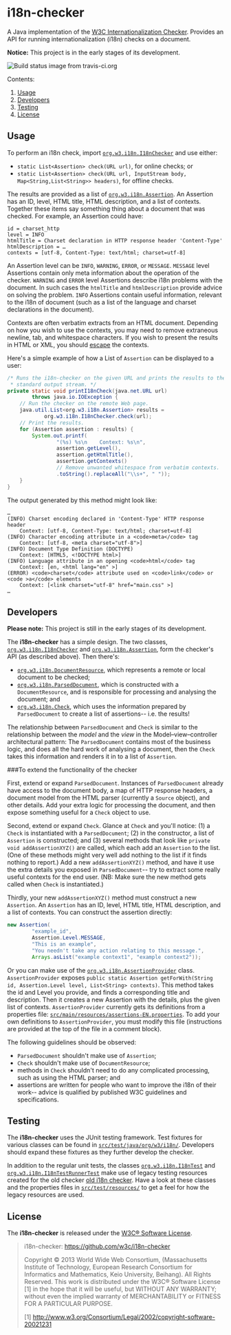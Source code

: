 i18n-checker
============
A Java implementation of the [W3C Internationalization Checker](http://validator.w3.org/i18n-checker/). Provides an API for running internationalization (i18n) checks on a document.

**Notice:** This project is in the early stages of its development.

![Build status image from travis-ci.org](https://travis-ci.org/w3c/i18n-checker.png?branch=master)

Contents:

1. [Usage](#usage)
2. [Developers](#developers)
3. [Testing](#testing)
4. [License](#license)

Usage
-----
To perform an i18n check, import [`org.w3.i18n.I18nChecker`](http://github.com/w3c/i18n-checker/blob/master/src/main/java/org/w3/i18n/I18nChecker.java) and use either:
* `static List<Assertion> check(URL url)`, for online checks; or
* `static List<Assertion> check(URL url, InputStream body, Map<String,List<String>> headers)`, for offline checks.

The results are provided as a list of  [`org.w3.i18n.Assertion`](https://github.com/w3c/i18n-checker/blob/master/src/main/java/org/w3/i18n/Assertion.java). An Assertion has an ID, level, HTML title, HTML description, and a list of contexts. Together these items say something thing about a document that was checked. For example, an Assertion could have:
```
id = charset_http
level = INFO
htmlTitle = Charset declaration in HTTP response header 'Content-Type'
htmlDescription = …
contexts = [utf-8, Content-Type: text/html; charset=utf-8]
```

An Assertion level can be `INFO`, `WARNING`, `ERROR`, or `MESSAGE`. `MESSAGE` level Assertions contain only meta information about the operation of the checker. `WARNING` and `ERROR` level Assertions describe i18n problems with the document. In such cases the `htmlTitle` and `htmlDescription` provide advice on solving the problem. `INFO` Assertions contain useful information, relevant to the i18n of document (such as a list of the language and charset declarations in the document).

Contexts are often verbatim extracts from an HTML document. Depending on how you wish to use the contexts, you may need to remove extraneous newline, tab, and whitespace characters. If you wish to present the results in  HTML or XML, you should [escape](http://stackoverflow.com/questions/7381974/which-characters-need-to-be-escaped-on-html) the contexts.

Here's a simple example of how a List of `Assertion` can be displayed to a user:
```java
/* Runs the i18n-checker on the given URL and prints the results to the
 * standard output stream. */
private static void printI18nCheck(java.net.URL url)
        throws java.io.IOException {
    // Run the checker on the remote Web page.
    java.util.List<org.w3.i18n.Assertion> results =
            org.w3.i18n.I18nChecker.check(url);
    // Print the results.
    for (Assertion assertion : results) {
        System.out.printf(
                "(%s) %s\n    Context: %s\n",
                assertion.getLevel(),
                assertion.getHtmlTitle(),
                assertion.getContexts()
                // Remove unwanted whitespace from verbatim contexts.
                .toString().replaceAll("\\s+", " "));
    }
}
```

The output generated by this method might look like:
```
…
(INFO) Charset encoding declared in 'Content-Type' HTTP response header
    Context: [utf-8, Content-Type: text/html; charset=utf-8]
(INFO) Character encoding attribute in a <code>meta</code> tag
    Context: [utf-8, <meta charset="utf-8">]
(INFO) Document Type Definition (DOCTYPE)
    Context: [HTML5, <!DOCTYPE html>]
(INFO) Language attribute in an opening <code>html</code> tag
    Context: [en, <html lang="en" >]
(ERROR) <code>charset</code> attribute used on <code>link</code> or <code >a</code> elements
    Context: [<link charset="utf-8" href="main.css" >]
…
```

Developers
----------
**Please note:**  This project is still in the early stages of its development.

The **i18n-checker** has a simple design. The two classes,  [`org.w3.i18n.I18nChecker`](http://github.com/w3c/i18n-checker/blob/master/src/main/java/org/w3/i18n/I18nChecker.java) and [`org.w3.i18n.Assertion`](http://github.com/w3c/i18n-checker/blob/master/src/main/java/org/w3/i18n/Assertion.java), form the checker's API (as described above). Then there's:
* [`org.w3.i18n.DocumentResource`](http://github.com/w3c/i18n-checker/blob/master/src/main/java/org/w3/i18n/DocumentResource.java), which represents a remote or local document to be checked;
* [`org.w3.i18n.ParsedDocument`](http://github.com/w3c/i18n-checker/blob/master/src/main/java/org/w3/i18n/ParsedDocument.java), which is constructed with a `DocumentResource`, and is responsible for processing and analysing the document; and
* [`org.w3.i18n.Check`](http://github.com/w3c/i18n-checker/blob/master/src/main/java/org/w3/i18n/Check.java), which uses the information prepared by `ParsedDocument` to create a list of assertions-- i.e. the results!

The relationship between `ParsedDocument` and `Check` is similar to the relationship between the _model_ and the _view_ in the Model–view–controller architectural pattern: The `ParsedDocument` contains most of the business logic, and does all the hard work of analysing a document, then the `Check` takes this information and renders it in to a list of `Assertion`.

###To extend the functionality of the checker

First, extend or expand `ParsedDocument`. Instances of `ParsedDocument` already have access to the document body, a map of HTTP response headers, a document model from the HTML parser (currently a `Source` object), and other details. Add your extra logic for processing the document, and then expose something useful for a `Check` object to use.

Second, extend or expand `Check`. Glance at `Check` and you'll notice: (1) a `Check` is instantiated with a `ParsedDocument`; (2) in the constructor, a list of `Assertion` is constructed; and (3) several methods that look like `private void addAssertionXYZ()` are called, which each add an `Assertion` to the list. (One of these methods might very well add nothing to the list if it finds nothing to report.) Add a new `addAssertionXYZ()` method, and have it use the extra details you exposed in `ParsedDocument`-- try to extract some really useful contexts for the end user. (NB: Make sure the new method gets called when `Check` is instantiated.)

Thirdly, your new `addAssertionXYZ()` method must construct a new `Assertion`. An `Assertion` has an ID, level, HTML title, HTML description, and a list of contexts. You can construct the assertion directly:
```java
new Assertion(
        "example_id",
        Assertion.Level.MESSAGE,
        "This is an example",
        "You needn't take any action relating to this message.",
        Arrays.asList("example context1", "example context2"));
```

Or you can make use of the [`org.w3.i18n.AssertionProvider`](http://github.com/w3c/i18n-checker/blob/master/src/main/java/org/w3/i18n/AssertionProvider.java) class. `AssertionProvider` exposes `public static Assertion getForWith(String id, Assertion.Level level, List<String> contexts)`. This method takes the id and Level you provide, and finds a corresponding title and description. Then it creates a new Assertion with the details, plus the given list of contexts. `AssertionProvider` currently gets its definitions from a properties file: [`src/main/resources/assertions-EN.properties`](https://github.com/w3c/i18n-checker/blob/master/src/main/resources/assertions-EN.properties). To add your own definitions to `AssertionProvider`, you must modify this file (instructions are provided at the top of the file in a comment block).

The following guidelines should be observed:
* `ParsedDocument` shouldn't make use of `Assertion`;
* `Check` shouldn't make use of `DocumentResource`;
* methods in `Check` shouldn't need to do any complicated processing, such as using the HTML parser; and
* assertions are written for people who want to improve the i18n of their work-- advice is qualified by published W3C guidelines and specifications.

Testing
-------
The **i18n-checker** uses the JUnit testing framework. Test fixtures for various classes can be found in [`src/test/java/org/w3/i18n/`](http://github.com/w3c/i18n-checker/blob/master/src/test/java/org/w3/i18n/). Developers should expand these fixtures as they further develop the checker.

In addition to the regular unit tests, the classes [`org.w3.i18n.I18nTest`](http://github.com/w3c/i18n-checker/blob/master/src/test/java/org/w3/i18n/I18nTest.java) and [`org.w3.i18n.I18nTestRunnerTest`](http://github.com/w3c/i18n-checker/blob/master/src/test/java/org/w3/i18n/I18nTestRunnerTest.java) make use of legacy testing resources created for the old checker [old i18n checker](http://validator.w3.org/i18n-checker/). Have a look at these classes and the properties files in [`src/test/resources/`](http://github.com/w3c/i18n-checker/blob/master/src/test/resources/) to get a feel for how the legacy resources are used.

License
-------
The **i18n-checker** is released under the [W3C® Software License](http://www.w3.org/Consortium/Legal/2002/copyright-software-20021231).

> i18n-checker: https://github.com/w3c/i18n-checker
>
> Copyright © 2013 World Wide Web Consortium, (Massachusetts Institute of Technology, European Research Consortium for Informatics and Mathematics, Keio University, Beihang). All Rights Reserved. This work is distributed under the W3C® Software License [1] in the hope that it will be useful, but WITHOUT ANY WARRANTY; without even the implied warranty of MERCHANTABILITY or FITNESS FOR A PARTICULAR PURPOSE.
> 
> [1] http://www.w3.org/Consortium/Legal/2002/copyright-software-20021231
